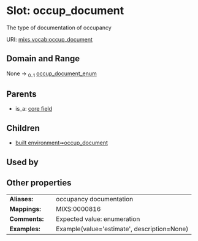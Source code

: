 
# Slot: occup_document


The type of documentation of occupancy

URI: [mixs.vocab:occup_document](https://w3id.org/mixs/vocab/occup_document)


## Domain and Range

None &#8594;  <sub>0..1</sub> [occup_document_enum](occup_document_enum.md)

## Parents

 *  is_a: [core field](core_field.md)

## Children

 *  [built environment➞occup_document](built_environment_occup_document.md)

## Used by


## Other properties

|  |  |  |
| --- | --- | --- |
| **Aliases:** | | occupancy documentation |
| **Mappings:** | | MIXS:0000816 |
| **Comments:** | | Expected value: enumeration |
| **Examples:** | | Example(value='estimate', description=None) |

